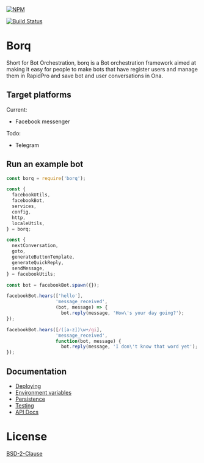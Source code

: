 [![NPM](https://nodei.co/npm/borq.png?downloads=true&stars=true)](https://nodei.co/npm/borq/)

[![Build Status](https://travis-ci.org/goodbotai/borq.svg?branch=master)](https://travis-ci.org/goodbotai/borq)

# Borq
Short for Bot Orchestration, borq is a Bot orchestration framework aimed at
making it easy for people to make bots that have register users and manage them
in RapidPro and save bot and user conversations in Ona.

## Target platforms
Current:
 - Facebook messenger

Todo:
 - Telegram

## Run an example bot
```javascript
const borq = require('borq');

const {
  facebookUtils,
  facebookBot,
  services,
  config,
  http,
  localeUtils,
} = borq;

const {
  nextConversation,
  goto,
  generateButtonTemplate,
  generateQuickReply,
  sendMessage,
} = facebookUtils;

const bot = facebookBot.spawn({});

facebookBot.hears(['hello'],
                  'message_received',
                  (bot, message) => {
                    bot.reply(message, 'How\'s your day going?');
});

facebookBot.hears([/([a-z])\w+/gi],
                  'message_received',
                  function(bot, message) {
                    bot.reply(message, 'I don\'t know that word yet');
});
```

## Documentation
 * [Deploying](docs/Deploying.md)
 * [Environment variables](docs/Environment%20Variables.md)
 * [Persistence](docs/Persistence.md)
 * [Testing](docs/Testing.md)
 * [API Docs](https://goodbotai.github.io/borq)

# License
[BSD-2-Clause](LICENSE)
